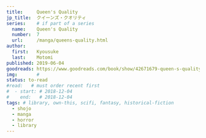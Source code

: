 ```yaml
---
title:     Queen's Quality
jp_title:  クイーンズ・クオリティ
series:    # if part of a series
  name:    Queen's Quality
  number:  7
  url:     /manga/queens-quality.html
author: 
  first:   Kyousuke 
  last:    Motomi
published: 2019-06-04
goodreads: https://www.goodreads.com/book/show/42671679-queen-s-quality-vol-7
img:       #
status: to-read
#read:   # must order recent first
#  - start: # 2018-12-04 
#    end:   # 2018-12-04
tags: # library, own-this, scifi, fantasy, historical-fiction
  - shojo
  - manga
  - horror
  - library
---
```



